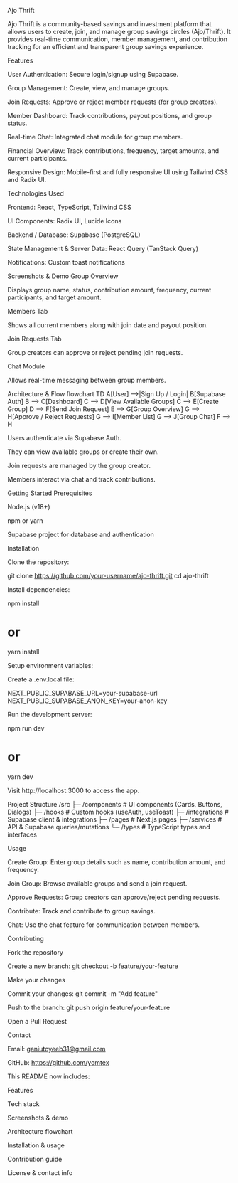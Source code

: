 Ajo Thrift

Ajo Thrift is a community-based savings and investment platform that allows users to create, join, and manage group savings circles (Ajo/Thrift). It provides real-time communication, member management, and contribution tracking for an efficient and transparent group savings experience.

Features

User Authentication: Secure login/signup using Supabase.

Group Management: Create, view, and manage groups.

Join Requests: Approve or reject member requests (for group creators).

Member Dashboard: Track contributions, payout positions, and group status.

Real-time Chat: Integrated chat module for group members.

Financial Overview: Track contributions, frequency, target amounts, and current participants.

Responsive Design: Mobile-first and fully responsive UI using Tailwind CSS and Radix UI.

Technologies Used

Frontend: React, TypeScript, Tailwind CSS

UI Components: Radix UI, Lucide Icons

Backend / Database: Supabase (PostgreSQL)

State Management & Server Data: React Query (TanStack Query)

Notifications: Custom toast notifications

Screenshots & Demo
Group Overview


Displays group name, status, contribution amount, frequency, current participants, and target amount.

Members Tab


Shows all current members along with join date and payout position.

Join Requests Tab


Group creators can approve or reject pending join requests.

Chat Module


Allows real-time messaging between group members.

Architecture & Flow
flowchart TD
    A[User] -->|Sign Up / Login| B[Supabase Auth]
    B --> C[Dashboard]
    C --> D[View Available Groups]
    C --> E[Create Group]
    D --> F[Send Join Request]
    E --> G[Group Overview]
    G --> H[Approve / Reject Requests]
    G --> I[Member List]
    G --> J[Group Chat]
    F --> H


Users authenticate via Supabase Auth.

They can view available groups or create their own.

Join requests are managed by the group creator.

Members interact via chat and track contributions.

Getting Started
Prerequisites

Node.js (v18+)

npm or yarn

Supabase project for database and authentication

Installation

Clone the repository:

git clone https://github.com/your-username/ajo-thrift.git
cd ajo-thrift


Install dependencies:

npm install
# or
yarn install


Setup environment variables:

Create a .env.local file:

NEXT_PUBLIC_SUPABASE_URL=your-supabase-url
NEXT_PUBLIC_SUPABASE_ANON_KEY=your-anon-key


Run the development server:

npm run dev
# or
yarn dev


Visit http://localhost:3000
 to access the app.

Project Structure
/src
 ├─ /components       # UI components (Cards, Buttons, Dialogs)
 ├─ /hooks            # Custom hooks (useAuth, useToast)
 ├─ /integrations     # Supabase client & integrations
 ├─ /pages            # Next.js pages
 ├─ /services         # API & Supabase queries/mutations
 └─ /types            # TypeScript types and interfaces

Usage

Create Group: Enter group details such as name, contribution amount, and frequency.

Join Group: Browse available groups and send a join request.

Approve Requests: Group creators can approve/reject pending requests.

Contribute: Track and contribute to group savings.

Chat: Use the chat feature for communication between members.

Contributing

Fork the repository

Create a new branch: git checkout -b feature/your-feature

Make your changes

Commit your changes: git commit -m "Add feature"

Push to the branch: git push origin feature/your-feature

Open a Pull Request


Contact

Email: ganiutoyeeb31@gmail.com

GitHub: https://github.com/yomtex

This README now includes:

Features

Tech stack

Screenshots & demo

Architecture flowchart

Installation & usage

Contribution guide

License & contact info
